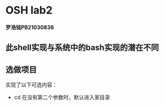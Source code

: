 # OSH lab2
**罗浩铭PB21030838**

## 此shell实现与系统中的bash实现的潜在不同

## 选做项目
实现了以下可选内容：
- cd 在没有第二个参数时，默认进入家目录




























